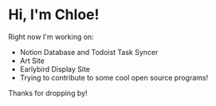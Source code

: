 # Hi, I'm Chloe!

Right now I'm working on: 

- Notion Database and Todoist Task Syncer
- Art Site
- Earlybird Display Site
- Trying to contribute to some cool open source programs!

Thanks for dropping by!
